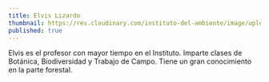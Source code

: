 ```yaml
---
title: Elvis Lizardo
thumbnail: https://res.cloudinary.com/instituto-del-ambiente/image/upload/c_scale,q_80,w_550/teachers/elvis-lizardo.jpg
published: true
---
```


Elvis es el profesor con mayor tiempo en el Instituto. Imparte clases de Botánica, Biodiversidad y Trabajo de Campo. Tiene un gran conocimiento en la parte forestal.